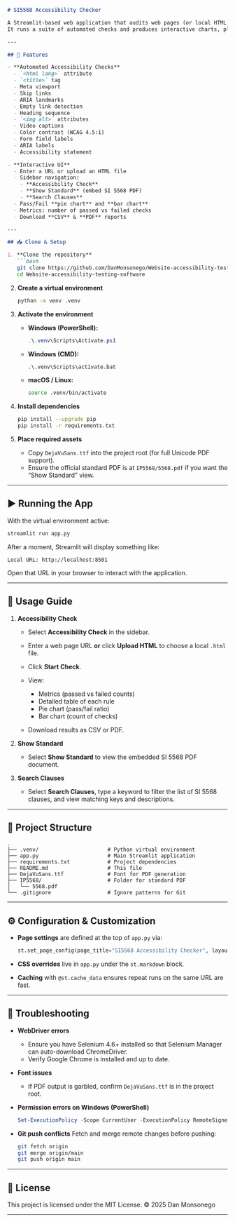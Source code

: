 ````markdown
# SI5568 Accessibility Checker

A Streamlit-based web application that audits web pages (or local HTML files) against the Israeli SI 5568 accessibility standard.  
It runs a suite of automated checks and produces interactive charts, plus downloadable CSV and PDF reports summarizing pass/fail results.

---

## 🚀 Features

- **Automated Accessibility Checks**  
  - `<html lang>` attribute  
  - `<title>` tag  
  - Meta viewport  
  - Skip links  
  - ARIA landmarks  
  - Empty link detection  
  - Heading sequence  
  - `<img alt>` attributes  
  - Video captions  
  - Color contrast (WCAG 4.5:1)  
  - Form field labels  
  - ARIA labels  
  - Accessibility statement  

- **Interactive UI**  
  - Enter a URL or upload an HTML file  
  - Sidebar navigation:  
    - **Accessibility Check**  
    - **Show Standard** (embed SI 5568 PDF)  
    - **Search Clauses**  
  - Pass/Fail **pie chart** and **bar chart**  
  - Metrics: number of passed vs failed checks  
  - Download **CSV** & **PDF** reports  

---

## 📥 Clone & Setup

1. **Clone the repository**  
   ```bash
   git clone https://github.com/DanMonsonego/Website-accessibility-testing-software.git
   cd Website-accessibility-testing-software
````

2. **Create a virtual environment**

   ```bash
   python -m venv .venv
   ```

3. **Activate the environment**

   * **Windows (PowerShell):**

     ```powershell
     .\.venv\Scripts\Activate.ps1
     ```
   * **Windows (CMD):**

     ```cmd
     .\.venv\Scripts\activate.bat
     ```
   * **macOS / Linux:**

     ```bash
     source .venv/bin/activate
     ```

4. **Install dependencies**

   ```bash
   pip install --upgrade pip
   pip install -r requirements.txt
   ```

5. **Place required assets**

   * Copy `DejaVuSans.ttf` into the project root (for full Unicode PDF support).
   * Ensure the official standard PDF is at `IP5568/5568.pdf` if you want the “Show Standard” view.

---

## ▶️ Running the App

With the virtual environment active:

```bash
streamlit run app.py
```

After a moment, Streamlit will display something like:

```
Local URL: http://localhost:8501
```

Open that URL in your browser to interact with the application.

---

## 🧪 Usage Guide

1. **Accessibility Check**

   * Select **Accessibility Check** in the sidebar.
   * Enter a web page URL **or** click **Upload HTML** to choose a local `.html` file.
   * Click **Start Check**.
   * View:

     * Metrics (passed vs failed counts)
     * Detailed table of each rule
     * Pie chart (pass/fail ratio)
     * Bar chart (count of checks)
   * Download results as CSV or PDF.

2. **Show Standard**

   * Select **Show Standard** to view the embedded SI 5568 PDF document.

3. **Search Clauses**

   * Select **Search Clauses**, type a keyword to filter the list of SI 5568 clauses, and view matching keys and descriptions.

---

## 📂 Project Structure

```
.
├── .venv/                      # Python virtual environment
├── app.py                      # Main Streamlit application
├── requirements.txt            # Project dependencies
├── README.md                   # This file
├── DejaVuSans.ttf              # Font for PDF generation
├── IP5568/                     # Folder for standard PDF
│   └── 5568.pdf  
└── .gitignore                  # Ignore patterns for Git
```

---

## ⚙️ Configuration & Customization

* **Page settings** are defined at the top of `app.py` via:

  ```python
  st.set_page_config(page_title="SI5568 Accessibility Checker", layout="wide")
  ```
* **CSS overrides** live in `app.py` under the `st.markdown` block.
* **Caching** with `@st.cache_data` ensures repeat runs on the same URL are fast.

---

## 🐞 Troubleshooting

* **WebDriver errors**

  * Ensure you have Selenium 4.6+ installed so that Selenium Manager can auto-download ChromeDriver.
  * Verify Google Chrome is installed and up to date.

* **Font issues**

  * If PDF output is garbled, confirm `DejaVuSans.ttf` is in the project root.

* **Permission errors on Windows (PowerShell)**

  ```powershell
  Set-ExecutionPolicy -Scope CurrentUser -ExecutionPolicy RemoteSigned
  ```

* **Git push conflicts**
  Fetch and merge remote changes before pushing:

  ```bash
  git fetch origin
  git merge origin/main
  git push origin main
  ```

---

## 📜 License

This project is licensed under the MIT License. © 2025 Dan Monsonego

---

```
```
